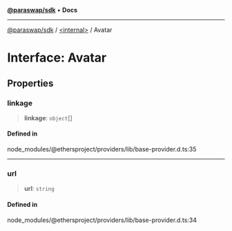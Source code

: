 [**@paraswap/sdk**](../../README.md) • **Docs**

***

[@paraswap/sdk](../../globals.md) / [\<internal\>](../README.md) / Avatar

# Interface: Avatar

## Properties

### linkage

> **linkage**: `object`[]

#### Defined in

node\_modules/@ethersproject/providers/lib/base-provider.d.ts:35

***

### url

> **url**: `string`

#### Defined in

node\_modules/@ethersproject/providers/lib/base-provider.d.ts:34
